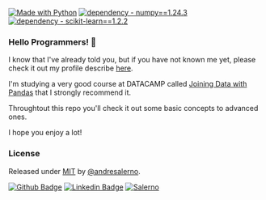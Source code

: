 [![Made with Python](https://img.shields.io/badge/Python->=3.11-blue?logo=python&logoColor=white)](https://python.org "Go to Python homepage")
[![dependency - numpy==1.24.3](https://img.shields.io/badge/dependency-numpy==1.24.3-blue)](https://numpy.org/install/ "Go to Numpy homepage")
[![dependency - scikit-learn==1.2.2](https://img.shields.io/badge/dependency-scikit--learn==1.2.2-blue)](https://scikit-learn.org/stable/install.html "Go to Scikit-Learn homepage")


### Hello Programmers! 👋

I know that I've already told you, but if you have not known me yet, please check it out my profile describe [here](https://github.com/andresalerno "My profile").

I'm studying a very good course at DATACAMP called [Joining Data with Pandas](https://campus.datacamp.com/courses/joining-data-with-pandas/data-merging-basics?ex=7) that I strongly recommend it.

Throughtout this repo you'll check it out some basic concepts to advanced ones.

I hope you enjoy a lot!

### License

Released under [MIT](/LICENSE) by [@andresalerno](https://github.com/andresalerno).

[![Github Badge](https://img.shields.io/badge/-Github-000?style=flat-square&logo=Github&logoColor=white&link=https://github.com/andresalerno)](https://github.com/andresalerno)
[![Linkedin Badge](https://img.shields.io/badge/-LinkedIn-blue?style=flat-square&logo=Linkedin&logoColor=white&link=https://www.linkedin.com/in/andresalerno/)](https://www.linkedin.com/in/andresalerno/)
[![Salerno](https://komarev.com/ghpvc/?username=andresalerno)](https://github.com/andresalerno)